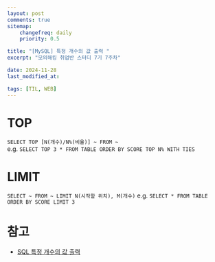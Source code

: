 ```yaml
---
layout: post
comments: true
sitemap:
    changefreq: daily
    priority: 0.5

title: "[MySQL] 특정 개수의 값 출력 "
excerpt: "모의해킹 취업반 스터디 7기 7주차"

date: 2024-11-28
last_modified_at: 

tags: [TIL, WEB]
---
```


# TOP
`SELECT TOP [N(개수)/N%(비율)] ~ FROM ~`  
e.g. `SELECT TOP 3 * FROM TABLE ORDER BY SCORE
TOP N% WITH TIES`

# LIMIT
`SELECT ~ FROM ~ LIMIT N(시작할 위치), M(개수)`
e.g. `SELECT * FROM TABLE ORDER BY SCORE LIMIT 3`

# 참고
* [SQL 특정 개수의 값 출력](https://lcs1245.tistory.com/entry/SQL-%ED%8A%B9%EC%A0%95-%EA%B0%9C%EC%88%98%EC%9D%98-%EA%B0%92-%EC%B6%9C%EB%A0%A5-SELECT-TOP-N-TOP-LIMIT-ROWNUM?category=348747)